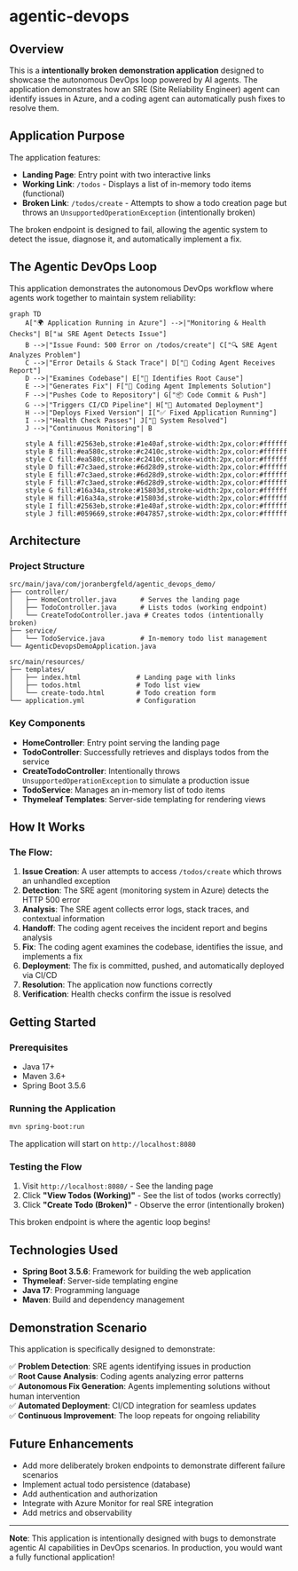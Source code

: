 # agentic-devops

## Overview

This is a **intentionally broken demonstration application** designed to showcase the autonomous DevOps loop powered by AI agents. The application demonstrates how an SRE (Site Reliability Engineer) agent can identify issues in Azure, and a coding agent can automatically push fixes to resolve them.

## Application Purpose

The application features:
- **Landing Page**: Entry point with two interactive links
- **Working Link**: `/todos` - Displays a list of in-memory todo items (functional)
- **Broken Link**: `/todos/create` - Attempts to show a todo creation page but throws an `UnsupportedOperationException` (intentionally broken)

The broken endpoint is designed to fail, allowing the agentic system to detect the issue, diagnose it, and automatically implement a fix.

## The Agentic DevOps Loop

This application demonstrates the autonomous DevOps workflow where agents work together to maintain system reliability:

```mermaid
graph TD
    A["🌍 Application Running in Azure"] -->|"Monitoring & Health Checks"| B["📊 SRE Agent Detects Issue"]
    B -->|"Issue Found: 500 Error on /todos/create"| C["🔍 SRE Agent Analyzes Problem"]
    C -->|"Error Details & Stack Trace"| D["🤖 Coding Agent Receives Report"]
    D -->|"Examines Codebase"| E["📝 Identifies Root Cause"]
    E -->|"Generates Fix"| F["💾 Coding Agent Implements Solution"]
    F -->|"Pushes Code to Repository"| G["📦 Code Commit & Push"]
    G -->|"Triggers CI/CD Pipeline"| H["🚀 Automated Deployment"]
    H -->|"Deploys Fixed Version"| I["✅ Fixed Application Running"]
    I -->|"Health Check Passes"| J["🎉 System Resolved"]
    J -->|"Continuous Monitoring"| B
    
    style A fill:#2563eb,stroke:#1e40af,stroke-width:2px,color:#ffffff
    style B fill:#ea580c,stroke:#c2410c,stroke-width:2px,color:#ffffff
    style C fill:#ea580c,stroke:#c2410c,stroke-width:2px,color:#ffffff
    style D fill:#7c3aed,stroke:#6d28d9,stroke-width:2px,color:#ffffff
    style E fill:#7c3aed,stroke:#6d28d9,stroke-width:2px,color:#ffffff
    style F fill:#7c3aed,stroke:#6d28d9,stroke-width:2px,color:#ffffff
    style G fill:#16a34a,stroke:#15803d,stroke-width:2px,color:#ffffff
    style H fill:#16a34a,stroke:#15803d,stroke-width:2px,color:#ffffff
    style I fill:#2563eb,stroke:#1e40af,stroke-width:2px,color:#ffffff
    style J fill:#059669,stroke:#047857,stroke-width:2px,color:#ffffff
```

## Architecture

### Project Structure

```
src/main/java/com/joranbergfeld/agentic_devops_demo/
├── controller/
│   ├── HomeController.java      # Serves the landing page
│   ├── TodoController.java      # Lists todos (working endpoint)
│   └── CreateTodoController.java # Creates todos (intentionally broken)
├── service/
│   └── TodoService.java         # In-memory todo list management
└── AgenticDevopsDemoApplication.java

src/main/resources/
├── templates/
│   ├── index.html              # Landing page with links
│   ├── todos.html              # Todo list view
│   └── create-todo.html        # Todo creation form
└── application.yml             # Configuration
```

### Key Components

- **HomeController**: Entry point serving the landing page
- **TodoController**: Successfully retrieves and displays todos from the service
- **CreateTodoController**: Intentionally throws `UnsupportedOperationException` to simulate a production issue
- **TodoService**: Manages an in-memory list of todo items
- **Thymeleaf Templates**: Server-side templating for rendering views

## How It Works

### The Flow:

1. **Issue Creation**: A user attempts to access `/todos/create` which throws an unhandled exception
2. **Detection**: The SRE agent (monitoring system in Azure) detects the HTTP 500 error
3. **Analysis**: The SRE agent collects error logs, stack traces, and contextual information
4. **Handoff**: The coding agent receives the incident report and begins analysis
5. **Fix**: The coding agent examines the codebase, identifies the issue, and implements a fix
6. **Deployment**: The fix is committed, pushed, and automatically deployed via CI/CD
7. **Resolution**: The application now functions correctly
8. **Verification**: Health checks confirm the issue is resolved

## Getting Started

### Prerequisites
- Java 17+
- Maven 3.6+
- Spring Boot 3.5.6

### Running the Application

```bash
mvn spring-boot:run
```

The application will start on `http://localhost:8080`

### Testing the Flow

1. Visit `http://localhost:8080/` - See the landing page
2. Click **"View Todos (Working)"** - See the list of todos (works correctly)
3. Click **"Create Todo (Broken)"** - Observe the error (intentionally broken)

This broken endpoint is where the agentic loop begins!

## Technologies Used

- **Spring Boot 3.5.6**: Framework for building the web application
- **Thymeleaf**: Server-side templating engine
- **Java 17**: Programming language
- **Maven**: Build and dependency management

## Demonstration Scenario

This application is specifically designed to demonstrate:

✅ **Problem Detection**: SRE agents identifying issues in production  
✅ **Root Cause Analysis**: Coding agents analyzing error patterns  
✅ **Autonomous Fix Generation**: Agents implementing solutions without human intervention  
✅ **Automated Deployment**: CI/CD integration for seamless updates  
✅ **Continuous Improvement**: The loop repeats for ongoing reliability  

## Future Enhancements

- Add more deliberately broken endpoints to demonstrate different failure scenarios
- Implement actual todo persistence (database)
- Add authentication and authorization
- Integrate with Azure Monitor for real SRE integration
- Add metrics and observability

---

**Note**: This application is intentionally designed with bugs to demonstrate agentic AI capabilities in DevOps scenarios. In production, you would want a fully functional application!